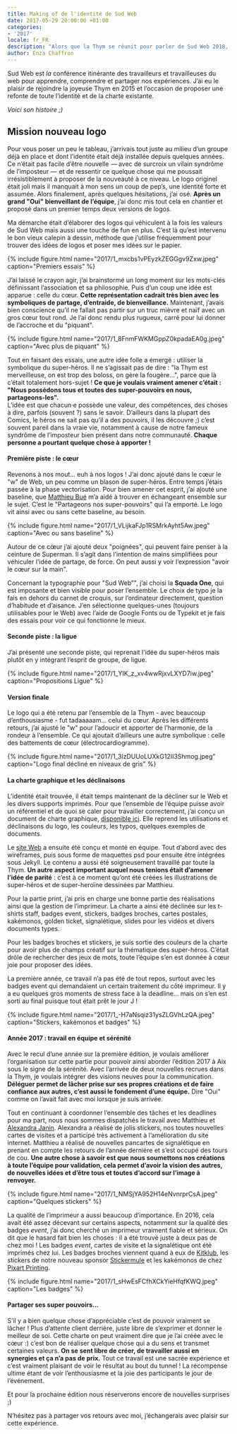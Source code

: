 ```yaml
---
title: Making of de l'identité de Sud Web
date: 2017-05-29 20:00:00 +01:00
categories:
- '2017'
locale: fr_FR
description: "Alors que la Thym se réunit pour parler de Sud Web 2018, prenons un moment pour apprécier l'identité visuelle qui nous accompagne depuis plusieurs années"
author: Enza Chaffron
---
```


Sud Web est _la_ conférence itinérante des travailleurs et travailleuses du web pour apprendre, comprendre et partager nos expériences. J’ai eu le plaisir de rejoindre la joyeuse Thym en 2015 et l’occasion de proposer une refonte de toute l’identité et de la charte existante.

_Voici son histoire ;)_

## Mission nouveau logo

Pour vous poser un peu le tableau, j’arrivais tout juste au milieu d’un groupe déjà en place et dont l’identité était déjà installée depuis quelques années. Ce n’était pas facile d’être nouvelle  —&#8239;avec de surcroix un vilain syndrôme de l’imposteur &#8239;—  et de ressentir ce quelque chose qui me poussait irrésistiblement à proposer de la nouveauté à ce niveau. Le logo originel était joli mais il manquait à mon sens un coup de pep’s, une identité forte et assumée. Alors finalement, après quelques hésitations, j’ai osé. **Après un grand "Oui" bienveillant de l’équipe**, j’ai donc mis tout cela en chantier et proposé dans un premier temps deux versions de logos.

Ma démarche était d’élaborer des logos qui véhiculent à la fois les valeurs de Sud Web mais aussi une touche de fun en plus. C’est là qu’est intervenu le bon vieux calepin à dessin, méthode que j’utilise fréquemment pour trouver des idées de logos et poser mes idées sur le papier.

{% include figure.html name="2017/1_mxcbs1vPEyzkZEGGgv9Zxw.jpeg" caption="Premiers essais" %}

J’ai laissé le crayon agir, j’ai brainstormé un long moment sur les mots-clés définissant l’association et sa philosophie. Puis d’un coup une idée est apparue : celle du cœur. **Cette représentation cadrait très bien avec les symboliques de partage, d’entraide, de bienveillance.** Maintenant, j’avais bien conscience qu’il ne fallait pas partir sur un truc mièvre et naïf avec un gros cœur tout rond. Je l’ai donc rendu plus rugueux, carré pour lui donner de l’accroche et du "piquant".

{% include figure.html name="2017/1_8FnmFWKMGppZ0kpadaEA0g.jpeg" caption="Avec plus de piquant" %}

Tout en faisant des essais, une autre idée folle a émergé : utiliser la symbolique du super-héros. Il ne s’agissait pas de dire : "la Thym est merveilleuse, on est trop des boloss, on gère la fougère…", parce que là c’était totalement hors-sujet ! **Ce que je voulais vraiment amener c’était : "Nous possédons tous et toutes des super-pouvoirs en nous, partageons-les".**  
L’idée est que chacun·e possède une valeur, des compétences, des choses à dire, parfois (souvent ?) sans le savoir. D’ailleurs dans la plupart des Comics, le héros ne sait pas qu’il a des pouvoirs, il les découvre ;) c’est souvent pareil dans la vraie vie, notamment à cause de notre fameux syndrôme de l’imposteur bien présent dans notre communauté. **Chaque personne a pourtant quelque chose à apporter !**

#### Première piste : le cœur

Revenons à nos mout… euh à nos logos ! J’ai donc ajouté dans le cœur le "w" de Web, un peu comme un blason de super-héros. Entre temps j’étais passée à la phase vectorisation. Pour bien amener cet esprit, j’ai ajouté une baseline, que [Matthieu Bué](http://twikito.com/) m’a aidé à trouver en échangeant ensemble sur le sujet. C’est le "Partageons nos super-pouvoirs" qui l’a emporté. Le logo vit ainsi avec ou sans cette baseline, au besoin.

{% include figure.html name="2017/1_VLijkaFJp1RSMrkAyht5Aw.jpeg" caption="Avec ou sans baseline" %}

Autour de ce cœur j’ai ajouté deux "poignées", qui peuvent faire penser à la ceinture de Superman. Il s’agit dans l’intention de mains simplifiées pour véhiculer l’idée de partage, de force. On peut aussi y voir l’expression "avoir le cœur sur la main".

Concernant la typographie pour "Sud Web”", j’ai choisi la **Squada One**, qui est imposante et bien visible pour poser l’ensemble. Le choix de typo je la fais en dehors du carnet de croquis, sur l’ordinateur directement, question d’habitude et d’aisance. J’en sélectionne quelques-unes (toujours utilisables pour le Web) avec l’aide de Google Fonts ou de Typekit et je fais des essais pour voir ce qui fonctionne le mieux.

#### Seconde piste : la ligue

J’ai présenté une seconde piste, qui reprenait l’idée du super-héros mais plutôt en y intégrant l’esprit de groupe, de ligue.

{% include figure.html name="2017/1_YIK_z_xv4wwRjxvLXYD7iw.jpeg" caption="Propositions Ligue" %}

#### Version finale

Le logo qui a été retenu par l’ensemble de la Thym - avec beaucoup d’enthousiasme - fut tadaaaaam… celui du cœur. Après les différents retours, j’ai ajusté le "w" pour l’adoucir et apporter de l’harmonie, de la rondeur à l’ensemble. Ce qui ajoutait d’ailleurs une autre symbolique : celle des battements de cœur (électrocardiogramme).

{% include figure.html name="2017/1_3lzDUUoLUXkG12II3Shmog.jpeg" caption="Logo final décliné en niveaux de gris" %}

#### La charte graphique et les déclinaisons

L’identité était trouvée, il était temps maintenant de la décliner sur le Web et les divers supports imprimés. Pour que l’ensemble de l’équipe puisse avoir un référentiel et de quoi se caler pour travailler correctement, j’ai conçu un document de charte graphique, [disponible ici](https://github.com/sudweb/brand-assets/tree/15c6f74556ff2c6068b0c6e246600640273eee0d). Elle reprend les utilisations et déclinaisons du logo, les couleurs, les typos, quelques exemples de documents.

Le [site Web](https://sudweb.fr/2016) a ensuite été conçu et monté en équipe. Tout d’abord avec des wireframes, puis sous forme de maquettes psd pour ensuite être intégrées sous Jekyll. Le contenu a aussi été soigneusement travaillé par toute la Thym. **Un autre aspect important auquel nous tenions était d’amener l’idée de parité** : c’est à ce moment qu’ont été créées les illustrations de super-héros et de super-heroïne dessinées par Matthieu.

Pour la partie print, j’ai pris en charge une bonne partie des réalisations ainsi que la gestion de l’imprimeur. La charte a ainsi été déclinée sur les t-shirts staff, badges event, stickers, badges broches, cartes postales, kakémonos, golden ticket, signalétique, slides pour les vidéos et divers documents types.

Pour les badges broches et stickers, je suis sortie des couleurs de la charte pour avoir plus de champs créatif sur la thématique des super-héros. C’était drôle de rechercher des jeux de mots, toute l’équipe s’en est donnée à cœur joie pour proposer des idées.

La première année, ce travail n’a pas été de tout repos, surtout avec les badges event qui demandaient un certain traitement du côté imprimeur. Il y a eu quelques gros moments de stress face à la deadline… mais on s’en est sorti au final puisque tout était prêt le jour J !

{% include figure.html name="2017/1_-H7aNsqiz31ysZLGVhLzQA.jpeg" caption="Stickers, kakémonos et badges" %}

#### **Année 2017 : travail en équipe et sérénité**

Avec le recul d’une année sur la première édition, je voulais améliorer l’organisation sur cette partie pour pouvoir ainsi aborder l’édition 2017 à Aix sous le signe de la sérénité. Avec l’arrivée de deux nouvelles recrues dans la Thym, je voulais intégrer des visions neuves pour la communication. **Déléguer permet de lâcher prise sur ses propres créations et de faire confiance aux autres, c’est aussi le fondement d’une équipe.** Dire "Oui" comme on l’avait fait avec moi lorsque je suis arrivée.

Tout en continuant à coordonner l’ensemble des tâches et les deadlines pour ma part, nous nous sommes dispatchés le travail avec Matthieu et [Alexandra Janin](https://twitter.com/lellexindo). Alexandra a réalisé de jolis stickers, nos toutes nouvelles cartes de visites et a participé très activement à l’amélioration du site internet. Matthieu a réalisé de nouvelles pancartes de signalétique en prenant en compte les retours de l’année dernière et s’est occupé des tours de cou. **Une autre chose à savoir est que nous soumettons nos créations à toute l’équipe pour validation, cela permet d’avoir la vision des autres, de nouvelles idées et d’être tous et toutes d’accord sur l’image à renvoyer.**

{% include figure.html name="2017/1_NMSjYA952H14eNvnrprCsA.jpeg" caption="Quelques stickers" %}

La qualité de l’imprimeur a aussi beaucoup d’importance. En 2016, cela avait été assez décevant sur certains aspects, notamment sur la qualité des badges _event_, j’ai donc cherché un imprimeur vraiment fiable et sérieux. On dit que le hasard fait bien les choses : il a été trouvé juste à deux pas de chez moi ! Les badges _event_, cartes de visite et la signalétique ont été imprimés chez lui. Les badges broches viennent quand à eux de [Kitklub](https://www.kitklub.com/), les stickers de notre nouveau sponsor [Stickermule](https://www.stickermule.com/fr) et les kakémonos de chez [Pixart Printing](https://www.pixartprinting.fr/).

{% include figure.html name="2017/1_sHwEsFCfhXCkYieHfqfKWQ.jpeg" caption="Les badges" %}

#### Partager ses super pouvoirs…

S’il y a bien quelque chose d’appréciable c’est de pouvoir vraiment se lâcher ! Plus d’attente client derrière, juste libre de s’exprimer et donner le meilleur de soi. Cette charte on peut vraiment dire que je l’ai créée avec le cœur :) c’est bon de réaliser quelque chose qui a du sens et transmet certaines valeurs. **On se sent libre de créer, de travailler aussi en synergies et ça n’a pas de prix.** Tout ce travail est une sacrée expérience et c’est vraiment plaisant de voir le résultat au bout du tunnel ! La récompense ultime étant de voir l’enthousiasme et la joie des participants le jour de l’événement.

Et pour la prochaine édition nous réserverons encore de nouvelles surprises ;)

N’hésitez pas à partager vos retours avec moi, j’échangerais avec plaisir sur cette expérience.
